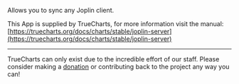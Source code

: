 Allows you to sync any Joplin client.

This App is supplied by TrueCharts, for more information visit the manual: [https://truecharts.org/docs/charts/stable/joplin-server](https://truecharts.org/docs/charts/stable/joplin-server)

---

TrueCharts can only exist due to the incredible effort of our staff.
Please consider making a [donation](https://truecharts.org/docs/about/sponsor) or contributing back to the project any way you can!
